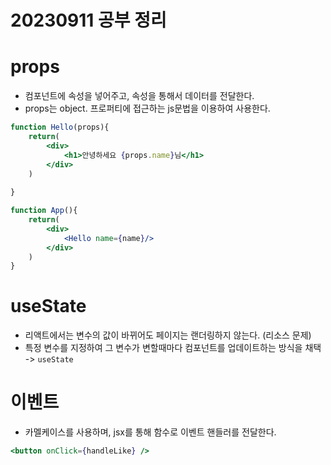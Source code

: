 20230911 공부 정리
================================

# props
- 컴포넌트에 속성을 넣어주고, 속성을 통해서 데이터를 전달한다.
- props는 object. 프로퍼티에 접근하는 js문법을 이용하여 사용한다.


```jsx
function Hello(props){
    return(
        <div>
            <h1>안녕하세요 {props.name}님</h1>
        </div>
    )
    
}

function App(){
    return(
        <div>
            <Hello name={name}/>
        </div>
    )
}
```

# useState
- 리액트에서는 변수의 값이 바뀌어도 페이지는 랜더링하지 않는다. (리소스 문제)
- 특정 변수를 지정하여 그 변수가 변할때마다 컴포넌트를 업데이트하는 방식을 채택 -> `useState`


# 이벤트
 - 카멜케이스를 사용하며, jsx를 통해 함수로 이벤트 핸들러를 전달한다.

 ```jsx
 <button onClick={handleLike} />
 ```

 